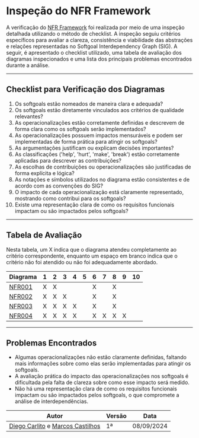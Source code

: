 # Inspeção do NFR Framework

A verificação do [NFR Framework](https://github.com/Marcosatc147/req2024.1-Moovit/blob/main/docs/Modelagem/NFR-Framework.md) foi realizada por meio de uma inspeção detalhada utilizando o método de checklist. A inspeção seguiu critérios específicos para avaliar a clareza, consistência e viabilidade das abstrações e relações representadas no Softgoal Interdependency Graph (SIG). A seguir, é apresentado o checklist utilizado, uma tabela de avaliação dos diagramas inspecionados e uma lista dos principais problemas encontrados durante a análise.

---

## Checklist para Verificação dos Diagramas

1. Os softgoals estão nomeados de maneira clara e adequada?  
2. Os softgoals estão diretamente vinculados aos critérios de qualidade relevantes?  
3. As operacionalizações estão corretamente definidas e descrevem de forma clara como os softgoals serão implementados?  
4. As operacionalizações possuem impactos mensuráveis e podem ser implementadas de forma prática para atingir os softgoals?  
5. As argumentações justificam ou explicam decisões importantes?  
6. As classificações ('help', 'hurt', 'make', 'break') estão corretamente aplicadas para descrever as contribuições?  
7. As escolhas de contribuições ou operacionalizações são justificadas de forma explícita e lógica?  
8. As notações e símbolos utilizados no diagrama estão consistentes e de acordo com as convenções do SIG?  
9. O impacto de cada operacionalização está claramente representado, mostrando como contribui para os softgoals?  
10. Existe uma representação clara de como os requisitos funcionais impactam ou são impactados pelos softgoals?

---

## Tabela de Avaliação
Nesta tabela, um X indica que o diagrama atendeu completamente ao critério correspondente, enquanto um espaço em branco indica que o critério não foi atendido ou não foi adequadamente abordado.

| Diagrama | 1 | 2 | 3 | 4 | 5 | 6 | 7 | 8 | 9 | 10 |
| :---- | :----: | :----: | :----: | :----: | :----: | :----: | :----: | :----: | :----: | :----: |
| [NFR001](https://github.com/Marcosatc147/req2024.1-Moovit/blob/main/docs/assets/NFR/NFR%20MoovitV1.png) | X | X |  |  |  | X |  | X |  |  |
| [NFR002](https://github.com/Marcosatc147/req2024.1-Moovit/blob/main/docs/assets/NFR/NFR%20%20MoovitV1-2.png) | X | X | X |  |  | X |  | X |  |  |
| [NFR003](https://github.com/Marcosatc147/req2024.1-Moovit/blob/main/docs/assets/NFR/NFR%20MoovitV2.jpg) | X | X | X | X |  | X |  | X |  |  |
| [NFR004](https://github.com/Marcosatc147/req2024.1-Moovit/blob/main/docs/assets/NFR/NFR%20MoovitV3.jpg) | X | X | X | X |  | X | X | X | X |  |

---

## Problemas Encontrados

- Algumas operacionalizações não estão claramente definidas, faltando mais informações sobre como elas serão implementadas para atingir os softgoals.
- A avaliação prática do impacto das operacionalizações nos softgoals é dificultada pela falta de clareza sobre como esse impacto será medido.
- Não há uma representação clara de como os requisitos funcionais impactam ou são impactados pelos softgoals, o que compromete a análise de interdependências.

| Autor  | Versão          |Data|
|-------|-----------------|----|
|[Diego Carlito](https://github.com/DiegoCarlito) e [Marcos Castilhos](https://github.com/Marcosatc147)|1ª   |08/09/2024|